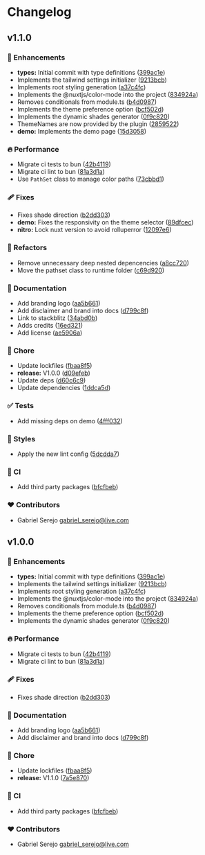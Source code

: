 # Changelog


## v1.1.0


### 🚀 Enhancements

- **types:** Initial commit with type definitions ([399ac1e](https://github.com/TutorFx/nuxt-palette/commit/399ac1e))
- Implements the tailwind settings initializer ([9213bcb](https://github.com/TutorFx/nuxt-palette/commit/9213bcb))
- Implements root styling generation ([a37c4fc](https://github.com/TutorFx/nuxt-palette/commit/a37c4fc))
- Implements the @nuxtjs/color-mode into the project ([834924a](https://github.com/TutorFx/nuxt-palette/commit/834924a))
- Removes conditionals from module.ts ([b4d0987](https://github.com/TutorFx/nuxt-palette/commit/b4d0987))
- Implements the theme preference option ([bcf502d](https://github.com/TutorFx/nuxt-palette/commit/bcf502d))
- Implements the dynamic shades generator ([0f9c820](https://github.com/TutorFx/nuxt-palette/commit/0f9c820))
- ThemeNames are now provided by the plugin ([2859522](https://github.com/TutorFx/nuxt-palette/commit/2859522))
- **demo:** Implements the demo page ([15d3058](https://github.com/TutorFx/nuxt-palette/commit/15d3058))

### 🔥 Performance

- Migrate ci tests to bun ([42b4119](https://github.com/TutorFx/nuxt-palette/commit/42b4119))
- Migrate ci lint to bun ([81a3d1a](https://github.com/TutorFx/nuxt-palette/commit/81a3d1a))
- Use `PathSet` class to manage color paths ([73cbbd1](https://github.com/TutorFx/nuxt-palette/commit/73cbbd1))

### 🩹 Fixes

- Fixes shade direction ([b2dd303](https://github.com/TutorFx/nuxt-palette/commit/b2dd303))
- **demo:** Fixes the responsivity on the theme selector ([89dfcec](https://github.com/TutorFx/nuxt-palette/commit/89dfcec))
- **nitro:** Lock nuxt version to avoid rolluperror ([12097e6](https://github.com/TutorFx/nuxt-palette/commit/12097e6))

### 💅 Refactors

- Remove unnecessary deep nested depencencies ([a8cc720](https://github.com/TutorFx/nuxt-palette/commit/a8cc720))
- Move the pathset class to runtime folder ([c69d920](https://github.com/TutorFx/nuxt-palette/commit/c69d920))

### 📖 Documentation

- Add branding logo ([aa5b661](https://github.com/TutorFx/nuxt-palette/commit/aa5b661))
- Add disclaimer and brand into docs ([d799c8f](https://github.com/TutorFx/nuxt-palette/commit/d799c8f))
- Link to stackblitz ([34abd0b](https://github.com/TutorFx/nuxt-palette/commit/34abd0b))
- Adds credits ([16ed321](https://github.com/TutorFx/nuxt-palette/commit/16ed321))
- Add license ([ae5906a](https://github.com/TutorFx/nuxt-palette/commit/ae5906a))

### 🏡 Chore

- Update lockfiles ([fbaa8f5](https://github.com/TutorFx/nuxt-palette/commit/fbaa8f5))
- **release:** V1.0.0 ([d09efeb](https://github.com/TutorFx/nuxt-palette/commit/d09efeb))
- Update deps ([d60c6c9](https://github.com/TutorFx/nuxt-palette/commit/d60c6c9))
- Update dependencies ([1ddca5d](https://github.com/TutorFx/nuxt-palette/commit/1ddca5d))

### ✅ Tests

- Add missing deps on demo ([4fff032](https://github.com/TutorFx/nuxt-palette/commit/4fff032))

### 🎨 Styles

- Apply the new lint config ([5dcdda7](https://github.com/TutorFx/nuxt-palette/commit/5dcdda7))

### 🤖 CI

- Add third party packages ([bfcfbeb](https://github.com/TutorFx/nuxt-palette/commit/bfcfbeb))

### ❤️ Contributors

- Gabriel Serejo <gabriel_serejo@live.com>

## v1.0.0


### 🚀 Enhancements

- **types:** Initial commit with type definitions ([399ac1e](https://github.com/TutorFx/nuxt-palette/commit/399ac1e))
- Implements the tailwind settings initializer ([9213bcb](https://github.com/TutorFx/nuxt-palette/commit/9213bcb))
- Implements root styling generation ([a37c4fc](https://github.com/TutorFx/nuxt-palette/commit/a37c4fc))
- Implements the @nuxtjs/color-mode into the project ([834924a](https://github.com/TutorFx/nuxt-palette/commit/834924a))
- Removes conditionals from module.ts ([b4d0987](https://github.com/TutorFx/nuxt-palette/commit/b4d0987))
- Implements the theme preference option ([bcf502d](https://github.com/TutorFx/nuxt-palette/commit/bcf502d))
- Implements the dynamic shades generator ([0f9c820](https://github.com/TutorFx/nuxt-palette/commit/0f9c820))

### 🔥 Performance

- Migrate ci tests to bun ([42b4119](https://github.com/TutorFx/nuxt-palette/commit/42b4119))
- Migrate ci lint to bun ([81a3d1a](https://github.com/TutorFx/nuxt-palette/commit/81a3d1a))

### 🩹 Fixes

- Fixes shade direction ([b2dd303](https://github.com/TutorFx/nuxt-palette/commit/b2dd303))

### 📖 Documentation

- Add branding logo ([aa5b661](https://github.com/TutorFx/nuxt-palette/commit/aa5b661))
- Add disclaimer and brand into docs ([d799c8f](https://github.com/TutorFx/nuxt-palette/commit/d799c8f))

### 🏡 Chore

- Update lockfiles ([fbaa8f5](https://github.com/TutorFx/nuxt-palette/commit/fbaa8f5))
- **release:** V1.1.0 ([7a5e870](https://github.com/TutorFx/nuxt-palette/commit/7a5e870))

### 🤖 CI

- Add third party packages ([bfcfbeb](https://github.com/TutorFx/nuxt-palette/commit/bfcfbeb))

### ❤️ Contributors

- Gabriel Serejo <gabriel_serejo@live.com>

